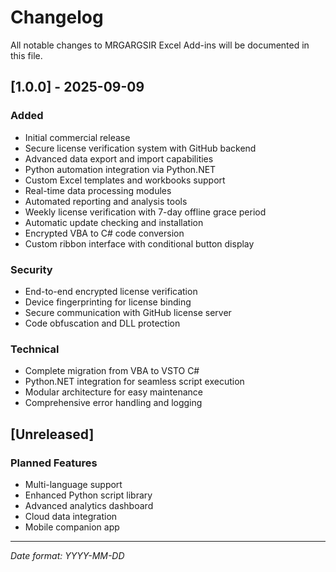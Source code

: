 # Changelog

All notable changes to MRGARGSIR Excel Add-ins will be documented in this file.

## [1.0.0] - 2025-09-09

### Added
- Initial commercial release
- Secure license verification system with GitHub backend
- Advanced data export and import capabilities
- Python automation integration via Python.NET
- Custom Excel templates and workbooks support
- Real-time data processing modules
- Automated reporting and analysis tools
- Weekly license verification with 7-day offline grace period
- Automatic update checking and installation
- Encrypted VBA to C# code conversion
- Custom ribbon interface with conditional button display

### Security
- End-to-end encrypted license verification
- Device fingerprinting for license binding
- Secure communication with GitHub license server
- Code obfuscation and DLL protection

### Technical
- Complete migration from VBA to VSTO C#
- Python.NET integration for seamless script execution
- Modular architecture for easy maintenance
- Comprehensive error handling and logging

## [Unreleased]

### Planned Features
- Multi-language support
- Enhanced Python script library
- Advanced analytics dashboard
- Cloud data integration
- Mobile companion app

---
*Date format: YYYY-MM-DD*
